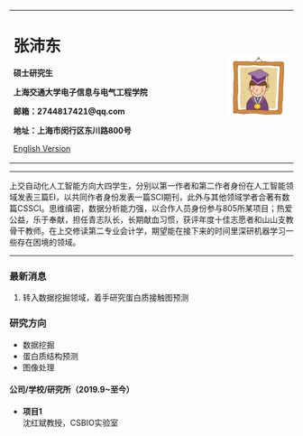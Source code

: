 <div>
<table border="0">
  <tr>
    <td width="75%">
      <h1>张沛东</h1>
      <p><b>硕士研究生</b></p>
      <p><b>上海交通大学电子信息与电气工程学院</b></p>
      <p><b>邮箱：2744817421@qq.com</b></p>
      <p><b>地址：上海市闵行区东川路800号</b></p>
      <p><a href="/index-en.html">English Version</a></p>
    </td>
    <td width="25%">
      <img src="/zhengjianzhao.jpg" width="100%">
    </td>
  </tr>
</table>
</div>

---

上交自动化人工智能方向大四学生，分别以第一作者和第二作者身份在人工智能领域发表三篇EI，以共同作者身份发表一篇SCI期刊，此外与其他领域学者合著有数篇CSSCI。思维缜密，数据分析能力强，以合作人员身份参与805所某项目；热爱公益，乐于奉献，担任青志队长，长期献血习惯，获评年度十佳志愿者和山山支教骨干教师。在上交修读第二专业会计学，期望能在接下来的时间里深研机器学习一些存在困境的领域。

---

### 最新消息
1. 转入数据挖掘领域，着手研究蛋白质接触图预测

### 研究方向
- 数据挖掘
- 蛋白质结构预测
- 图像处理

#### 公司/学校/研究所（2019.9~至今）
- **项目1**  
沈红斌教授，CSBIO实验室

